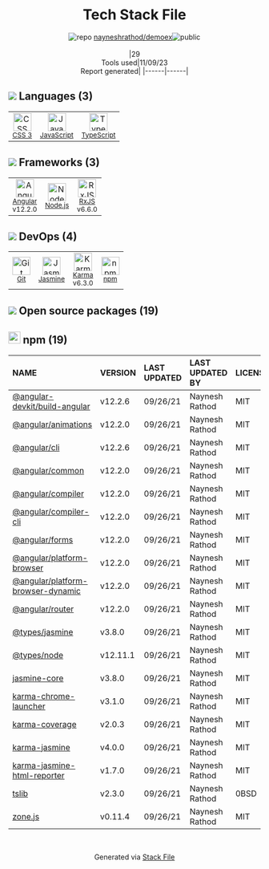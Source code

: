 <!--
--- Readme.md Snippet without images Start ---
## Tech Stack
nayneshrathod/demoex is built on the following main stack:
- [Jasmine](http://jasmine.github.io/) – Javascript Testing Framework
- [Node.js](http://nodejs.org/) – Frameworks (Full Stack)
- [JavaScript](https://developer.mozilla.org/en-US/docs/Web/JavaScript) – Languages
- [Karma](http://karma-runner.github.io/) – Browser Testing
- [TypeScript](http://www.typescriptlang.org) – Languages
- [RxJS](http://reactivex.io/rxjs/) – Concurrency Frameworks
- [Angular](https://angular.io) – Javascript MVC Frameworks

Full tech stack [here](/techstack.md)
--- Readme.md Snippet without images End ---

--- Readme.md Snippet with images Start ---
## Tech Stack
nayneshrathod/demoex is built on the following main stack:
- <img width='25' height='25' src='https://img.stackshare.io/service/831/7c0b595409af531b9cdeb07f8c513e8b.png' alt='Jasmine'/> [Jasmine](http://jasmine.github.io/) – Javascript Testing Framework
- <img width='25' height='25' src='https://img.stackshare.io/service/1011/n1JRsFeB_400x400.png' alt='Node.js'/> [Node.js](http://nodejs.org/) – Frameworks (Full Stack)
- <img width='25' height='25' src='https://img.stackshare.io/service/1209/javascript.jpeg' alt='JavaScript'/> [JavaScript](https://developer.mozilla.org/en-US/docs/Web/JavaScript) – Languages
- <img width='25' height='25' src='https://img.stackshare.io/service/1420/TidYGd6a.png' alt='Karma'/> [Karma](http://karma-runner.github.io/) – Browser Testing
- <img width='25' height='25' src='https://img.stackshare.io/service/1612/bynNY5dJ.jpg' alt='TypeScript'/> [TypeScript](http://www.typescriptlang.org) – Languages
- <img width='25' height='25' src='https://img.stackshare.io/service/1796/984368.png' alt='RxJS'/> [RxJS](http://reactivex.io/rxjs/) – Concurrency Frameworks
- <img width='25' height='25' src='https://img.stackshare.io/service/3745/cb8U-gL6_400x400.jpg' alt='Angular'/> [Angular](https://angular.io) – Javascript MVC Frameworks

Full tech stack [here](/techstack.md)
--- Readme.md Snippet with images End ---
-->
<div align="center">

# Tech Stack File
![](https://img.stackshare.io/repo.svg "repo") [nayneshrathod/demoex](https://github.com/nayneshrathod/demoex)![](https://img.stackshare.io/public_badge.svg "public")
<br/><br/>
|29<br/>Tools used|11/09/23 <br/>Report generated|
|------|------|
</div>

## <img src='https://img.stackshare.io/languages.svg'/> Languages (3)
<table><tr>
  <td align='center'>
  <img width='36' height='36' src='https://img.stackshare.io/service/6727/css.png' alt='CSS 3'>
  <br>
  <sub><a href="https://developer.mozilla.org/en-US/docs/Web/CSS/CSS3">CSS 3</a></sub>
  <br>
  <sub></sub>
</td>

<td align='center'>
  <img width='36' height='36' src='https://img.stackshare.io/service/1209/javascript.jpeg' alt='JavaScript'>
  <br>
  <sub><a href="https://developer.mozilla.org/en-US/docs/Web/JavaScript">JavaScript</a></sub>
  <br>
  <sub></sub>
</td>

<td align='center'>
  <img width='36' height='36' src='https://img.stackshare.io/service/1612/bynNY5dJ.jpg' alt='TypeScript'>
  <br>
  <sub><a href="http://www.typescriptlang.org">TypeScript</a></sub>
  <br>
  <sub></sub>
</td>

</tr>
</table>

## <img src='https://img.stackshare.io/frameworks.svg'/> Frameworks (3)
<table><tr>
  <td align='center'>
  <img width='36' height='36' src='https://img.stackshare.io/service/3745/cb8U-gL6_400x400.jpg' alt='Angular'>
  <br>
  <sub><a href="https://angular.io">Angular</a></sub>
  <br>
  <sub>v12.2.0</sub>
</td>

<td align='center'>
  <img width='36' height='36' src='https://img.stackshare.io/service/1011/n1JRsFeB_400x400.png' alt='Node.js'>
  <br>
  <sub><a href="http://nodejs.org/">Node.js</a></sub>
  <br>
  <sub></sub>
</td>

<td align='center'>
  <img width='36' height='36' src='https://img.stackshare.io/service/1796/984368.png' alt='RxJS'>
  <br>
  <sub><a href="http://reactivex.io/rxjs/">RxJS</a></sub>
  <br>
  <sub>v6.6.0</sub>
</td>

</tr>
</table>

## <img src='https://img.stackshare.io/devops.svg'/> DevOps (4)
<table><tr>
  <td align='center'>
  <img width='36' height='36' src='https://img.stackshare.io/service/1046/git.png' alt='Git'>
  <br>
  <sub><a href="http://git-scm.com/">Git</a></sub>
  <br>
  <sub></sub>
</td>

<td align='center'>
  <img width='36' height='36' src='https://img.stackshare.io/service/831/7c0b595409af531b9cdeb07f8c513e8b.png' alt='Jasmine'>
  <br>
  <sub><a href="http://jasmine.github.io/">Jasmine</a></sub>
  <br>
  <sub></sub>
</td>

<td align='center'>
  <img width='36' height='36' src='https://img.stackshare.io/service/1420/TidYGd6a.png' alt='Karma'>
  <br>
  <sub><a href="http://karma-runner.github.io/">Karma</a></sub>
  <br>
  <sub>v6.3.0</sub>
</td>

<td align='center'>
  <img width='36' height='36' src='https://img.stackshare.io/service/1120/lejvzrnlpb308aftn31u.png' alt='npm'>
  <br>
  <sub><a href="https://www.npmjs.com/">npm</a></sub>
  <br>
  <sub></sub>
</td>

</tr>
</table>


## <img src='https://img.stackshare.io/group.svg' /> Open source packages (19)</h2>

## <img width='24' height='24' src='https://img.stackshare.io/service/1120/lejvzrnlpb308aftn31u.png'/> npm (19)

|NAME|VERSION|LAST UPDATED|LAST UPDATED BY|LICENSE|VULNERABILITIES|
|:------|:------|:------|:------|:------|:------|
|[@angular-devkit/build-angular](https://www.npmjs.com/@angular-devkit/build-angular)|v12.2.6|09/26/21|Naynesh Rathod |MIT|N/A|
|[@angular/animations](https://www.npmjs.com/@angular/animations)|v12.2.0|09/26/21|Naynesh Rathod |MIT|N/A|
|[@angular/cli](https://www.npmjs.com/@angular/cli)|v12.2.6|09/26/21|Naynesh Rathod |MIT|N/A|
|[@angular/common](https://www.npmjs.com/@angular/common)|v12.2.0|09/26/21|Naynesh Rathod |MIT|N/A|
|[@angular/compiler](https://www.npmjs.com/@angular/compiler)|v12.2.0|09/26/21|Naynesh Rathod |MIT|N/A|
|[@angular/compiler-cli](https://www.npmjs.com/@angular/compiler-cli)|v12.2.0|09/26/21|Naynesh Rathod |MIT|N/A|
|[@angular/forms](https://www.npmjs.com/@angular/forms)|v12.2.0|09/26/21|Naynesh Rathod |MIT|N/A|
|[@angular/platform-browser](https://www.npmjs.com/@angular/platform-browser)|v12.2.0|09/26/21|Naynesh Rathod |MIT|N/A|
|[@angular/platform-browser-dynamic](https://www.npmjs.com/@angular/platform-browser-dynamic)|v12.2.0|09/26/21|Naynesh Rathod |MIT|N/A|
|[@angular/router](https://www.npmjs.com/@angular/router)|v12.2.0|09/26/21|Naynesh Rathod |MIT|N/A|
|[@types/jasmine](https://www.npmjs.com/@types/jasmine)|v3.8.0|09/26/21|Naynesh Rathod |MIT|N/A|
|[@types/node](https://www.npmjs.com/@types/node)|v12.11.1|09/26/21|Naynesh Rathod |MIT|N/A|
|[jasmine-core](https://www.npmjs.com/jasmine-core)|v3.8.0|09/26/21|Naynesh Rathod |MIT|N/A|
|[karma-chrome-launcher](https://www.npmjs.com/karma-chrome-launcher)|v3.1.0|09/26/21|Naynesh Rathod |MIT|N/A|
|[karma-coverage](https://www.npmjs.com/karma-coverage)|v2.0.3|09/26/21|Naynesh Rathod |MIT|N/A|
|[karma-jasmine](https://www.npmjs.com/karma-jasmine)|v4.0.0|09/26/21|Naynesh Rathod |MIT|N/A|
|[karma-jasmine-html-reporter](https://www.npmjs.com/karma-jasmine-html-reporter)|v1.7.0|09/26/21|Naynesh Rathod |MIT|N/A|
|[tslib](https://www.npmjs.com/tslib)|v2.3.0|09/26/21|Naynesh Rathod |0BSD|N/A|
|[zone.js](https://www.npmjs.com/zone.js)|v0.11.4|09/26/21|Naynesh Rathod |MIT|N/A|

<br/>
<div align='center'>

Generated via [Stack File](https://github.com/apps/stack-file)
